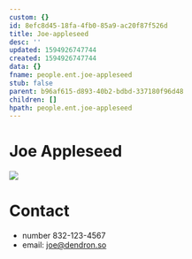 ```yaml
---
custom: {}
id: 8efc8d45-18fa-4fb0-85a9-ac20f87f526d
title: Joe-appleseed
desc: ''
updated: 1594926747744
created: 1594926747744
data: {}
fname: people.ent.joe-appleseed
stub: false
parent: b96af615-d893-40b2-bdbd-337180f96d48
children: []
hpath: people.ent.joe-appleseed
---
```


# Joe Appleseed

<img style="max-width:250px" src="https://foundation-prod-assetspublic53c57cce-8cpvgjldwysl.s3-us-west-2.amazonaws.com/assets/images/note-people-joe.png"/>

# Contact
- number 832-123-4567
- email: joe@dendron.so


